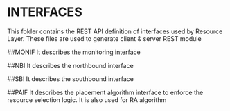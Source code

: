 # INTERFACES
This folder contains the REST API definition of interfaces used by Resource Layer. These files are used to generate client & server REST module


##MONIF
It describes the monitoring interface


##NBI
It describes the northbound interface


##SBI
It describes the southbound interface


##PAIF
It describes the placement algorithm interface to enforce the resource selection logic. It is also used for RA algorithm